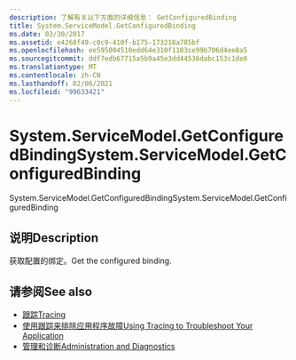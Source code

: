 ```yaml
---
description: 了解有关以下方面的详细信息： GetConfiguredBinding
title: System.ServiceModel.GetConfiguredBinding
ms.date: 03/30/2017
ms.assetid: e4268f49-c0c9-410f-b175-173218a785bf
ms.openlocfilehash: ee595004510edd64e310f1103ce99b706d4ee8a5
ms.sourcegitcommit: ddf7edb67715a5b9a45e3dd44536dabc153c1de0
ms.translationtype: MT
ms.contentlocale: zh-CN
ms.lasthandoff: 02/06/2021
ms.locfileid: "99633421"
---
```

# <a name="systemservicemodelgetconfiguredbinding"></a><span data-ttu-id="ee8b5-103">System.ServiceModel.GetConfiguredBinding</span><span class="sxs-lookup"><span data-stu-id="ee8b5-103">System.ServiceModel.GetConfiguredBinding</span></span>

<span data-ttu-id="ee8b5-104">System.ServiceModel.GetConfiguredBinding</span><span class="sxs-lookup"><span data-stu-id="ee8b5-104">System.ServiceModel.GetConfiguredBinding</span></span>  
  
## <a name="description"></a><span data-ttu-id="ee8b5-105">说明</span><span class="sxs-lookup"><span data-stu-id="ee8b5-105">Description</span></span>  

 <span data-ttu-id="ee8b5-106">获取配置的绑定。</span><span class="sxs-lookup"><span data-stu-id="ee8b5-106">Get the configured binding.</span></span>  
  
## <a name="see-also"></a><span data-ttu-id="ee8b5-107">请参阅</span><span class="sxs-lookup"><span data-stu-id="ee8b5-107">See also</span></span>

- [<span data-ttu-id="ee8b5-108">跟踪</span><span class="sxs-lookup"><span data-stu-id="ee8b5-108">Tracing</span></span>](index.md)
- [<span data-ttu-id="ee8b5-109">使用跟踪来排除应用程序故障</span><span class="sxs-lookup"><span data-stu-id="ee8b5-109">Using Tracing to Troubleshoot Your Application</span></span>](using-tracing-to-troubleshoot-your-application.md)
- [<span data-ttu-id="ee8b5-110">管理和诊断</span><span class="sxs-lookup"><span data-stu-id="ee8b5-110">Administration and Diagnostics</span></span>](../index.md)
